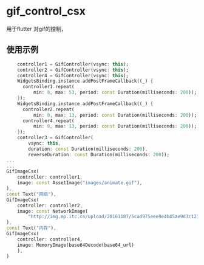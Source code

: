 <!--
 * @Author: Cao Shixin
 * @Date: 2023-04-13 17:21:02
 * @LastEditors: Cao Shixin
 * @LastEditTime: 2023-04-14 11:20:30
 * @Description: 
-->

# gif_control_csx

用于flutter 对gif的控制，

## 使用示例
```Dart
    controller1 = GifController(vsync: this);
    controller2 = GifController(vsync: this);
    controller4 = GifController(vsync: this);
    WidgetsBinding.instance.addPostFrameCallback((_) {
      controller1.repeat(
          min: 0, max: 53, period: const Duration(milliseconds: 200));
    });
    WidgetsBinding.instance.addPostFrameCallback((_) {
      controller2.repeat(
          min: 0, max: 13, period: const Duration(milliseconds: 200));
      controller4.repeat(
          min: 0, max: 13, period: const Duration(milliseconds: 200));
    });
    controller3 = GifController(
        vsync: this,
        duration: const Duration(milliseconds: 200),
        reverseDuration: const Duration(milliseconds: 200));
...
...
GifImageCsx(
    controller: controller1,
    image: const AssetImage("images/animate.gif"),
),
const Text("网络"),
GifImageCsx(
    controller: controller2,
    image: const NetworkImage(
        "http://img.mp.itc.cn/upload/20161107/5cad975eee9e4b45ae9d3c1238ccf91e.jpg"),
),
const Text("内存"),
GifImageCsx(
    controller: controller4,
    image: MemoryImage(base64Decode(base64_url)
    ),
)
```

